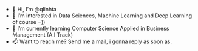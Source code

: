 - 👋 Hi, I’m @qlinhta
- 👀 I’m interested in Data Sciences, Machine Learning and Deep Learning of course =)) 
- 🌱 I’m currently learning Computer Science Applied in Business Management (A.I Track)
- 📫 Want to reach me? Send me a mail, i gonna reply as soon as.
